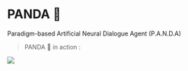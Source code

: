 # PANDA 🐼
Paradigm-based Artificial Neural Dialogue Agent (P.A.N.D.A)

> PANDA 🐼 in action :

![]('https://raw.githubusercontent.com/vivek09thakur/PANDA/main/docs/SS/SS1.jpg')
